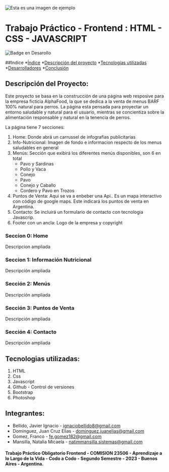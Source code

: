 ![Esta es una imagen de ejemplo](https://github.com/natimmansilla/TPO-AlphaFood/blob/main/image%20add%20README.md/Banner2.png)

# Trabajo Práctico - Frontend : HTML - CSS - JAVASCRIPT
![Badge en Desarollo](https://img.shields.io/badge/STATUS-EN%20DESAROLLO-green)

##Indice
*[Índice](#índice)
*[Descripción del proyecto](#descripción-del-proyecto)
*[Tecnologías utilizadas](#tecnologías-utilizadas)
*[Desarrolladores](#personas-desarrolladores)
*[Conclusión](#conclusión)

## Descripción del Proyecto:
Este proyecto se basa en la construcción de una página web resposive para la empresa ficticia AlphaFood, la que se dedica a la venta de menus BARF 100% natural para perros. La página esta pensada para proyectar un entorno saludable y natural para el usuario, mientras se concientiza sobre la alimentación responsable y natural en la tenencia de perros.

La página tiene 7 secciones:
  1. Home: Donde abrá un carrussel de infografias publicitarias
  2. Info-Nutricional: Imagen de fondo e informacion respecto de los menus saludables en general
  3. Menús: Sección que exibirá los diferentes menús disponibles, son 6 en total
     * Pavo y Sardinas
     * Pollo y Vaca
     * Conejo
     * Pavo
     * Conejo y Caballo
     * Cordero y Pavo en Trozos
  5. Puntos de Venta: Aqui se va a enbeber una Api.. Es un mapa interactivo con código de google maps. Este indicará los puntos de venta en Argentina.
  6. Contacto: Se incluirá un formulario de contacto con tecnologia Javascrip.
  7. Footer con un ancla: Logo de la empresa y copyright

### Seccion 0: Home
Descripcion ampliada

### Seccion 1: Información Nutricional
Descripción ampliada

### Sección 2: Menús
Descripción ampliada

### Sección 3: Puntos de Venta
Descripción ampliada

### Sección 4: Contacto
Descripción ampliada


## Tecnologias utilizadas: 
1. HTML
2. Css
3. Javascript
4. Github - Control de versiones
5. Bootstrap
6. Photoshop

## Integrantes:
* Bellido, Javier Ignacio - ignaciobellido8@gmail.com
* Dominguez, Juan Cruz Elias - dominguez.juanelias@gmail.com
* Gomez, Franco - fe.gomez182@gmail.com
* Mansilla, Natalia Micaela - natimmansilla.sistemas@gmail.com

#### Trabajo Práctico Obligatorio Frontend - COMISION 23506 - Aprendizaje a lo Largo de la Vida - Codo a Codo - Segundo Semestre - 2023 - Buenos Aires - Argentina.

